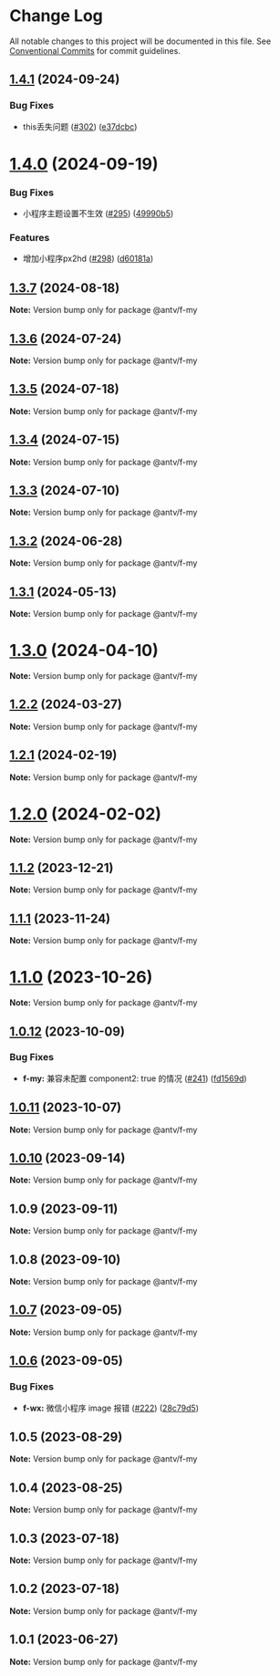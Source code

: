 # Change Log

All notable changes to this project will be documented in this file.
See [Conventional Commits](https://conventionalcommits.org) for commit guidelines.

## [1.4.1](https://github.com/antvis/f2/compare/v1.4.0...v1.4.1) (2024-09-24)


### Bug Fixes

* this丢失问题 ([#302](https://github.com/antvis/f2/issues/302)) ([e37dcbc](https://github.com/antvis/f2/commit/e37dcbc0e973f66ea55606625cdc96c0c62311dd))





# [1.4.0](https://github.com/antvis/f2/compare/v1.3.7...v1.4.0) (2024-09-19)


### Bug Fixes

* 小程序主题设置不生效 ([#295](https://github.com/antvis/f2/issues/295)) ([49990b5](https://github.com/antvis/f2/commit/49990b575053311abf8421431edcd54c86342bc8))


### Features

* 增加小程序px2hd ([#298](https://github.com/antvis/f2/issues/298)) ([d60181a](https://github.com/antvis/f2/commit/d60181a38230839de24f6749d0b318f0ed9fce48))





## [1.3.7](https://github.com/antvis/f2/compare/v1.3.6...v1.3.7) (2024-08-18)

**Note:** Version bump only for package @antv/f-my





## [1.3.6](https://github.com/antvis/f2/compare/v1.3.5...v1.3.6) (2024-07-24)

**Note:** Version bump only for package @antv/f-my





## [1.3.5](https://github.com/antvis/f2/compare/v1.3.4...v1.3.5) (2024-07-18)

**Note:** Version bump only for package @antv/f-my





## [1.3.4](https://github.com/antvis/f2/compare/v1.3.3...v1.3.4) (2024-07-15)

**Note:** Version bump only for package @antv/f-my





## [1.3.3](https://github.com/antvis/f2/compare/v1.3.2...v1.3.3) (2024-07-10)

**Note:** Version bump only for package @antv/f-my





## [1.3.2](https://github.com/antvis/f2/compare/v1.3.1...v1.3.2) (2024-06-28)

**Note:** Version bump only for package @antv/f-my





## [1.3.1](https://github.com/antvis/f2/compare/v1.3.0...v1.3.1) (2024-05-13)

**Note:** Version bump only for package @antv/f-my





# [1.3.0](https://github.com/antvis/f2/compare/v1.2.2...v1.3.0) (2024-04-10)

**Note:** Version bump only for package @antv/f-my





## [1.2.2](https://github.com/antvis/f2/compare/v1.2.1...v1.2.2) (2024-03-27)

**Note:** Version bump only for package @antv/f-my





## [1.2.1](https://github.com/antvis/f2/compare/v1.2.0...v1.2.1) (2024-02-19)

**Note:** Version bump only for package @antv/f-my





# [1.2.0](https://github.com/antvis/f2/compare/v1.1.2...v1.2.0) (2024-02-02)

**Note:** Version bump only for package @antv/f-my





## [1.1.2](https://github.com/antvis/f2/compare/v1.1.1...v1.1.2) (2023-12-21)

**Note:** Version bump only for package @antv/f-my





## [1.1.1](https://github.com/antvis/f2/compare/v1.1.0...v1.1.1) (2023-11-24)

**Note:** Version bump only for package @antv/f-my





# [1.1.0](https://github.com/antvis/f2/compare/v1.0.12...v1.1.0) (2023-10-26)

**Note:** Version bump only for package @antv/f-my





## [1.0.12](https://github.com/antvis/f2/compare/v1.0.11...v1.0.12) (2023-10-09)


### Bug Fixes

* **f-my:** 兼容未配置 component2: true 的情况 ([#241](https://github.com/antvis/f2/issues/241)) ([fd1569d](https://github.com/antvis/f2/commit/fd1569dc3319ab04181f6e9adae0bbaf7dc38a2e))





## [1.0.11](https://github.com/antvis/f2/compare/v1.0.10...v1.0.11) (2023-10-07)

**Note:** Version bump only for package @antv/f-my





## [1.0.10](https://github.com/antvis/f2/compare/v1.0.9...v1.0.10) (2023-09-14)

**Note:** Version bump only for package @antv/f-my





## 1.0.9 (2023-09-11)

**Note:** Version bump only for package @antv/f-my





## 1.0.8 (2023-09-10)

**Note:** Version bump only for package @antv/f-my





## [1.0.7](https://github.com/antvis/f2/compare/v1.0.6...v1.0.7) (2023-09-05)

**Note:** Version bump only for package @antv/f-my





## [1.0.6](https://github.com/antvis/f2/compare/v1.0.5...v1.0.6) (2023-09-05)


### Bug Fixes

* **f-wx:** 微信小程序 image 报错 ([#222](https://github.com/antvis/f2/issues/222)) ([28c79d5](https://github.com/antvis/f2/commit/28c79d50f929f82c185f2b220971c37b72155a5d))





## 1.0.5 (2023-08-29)

**Note:** Version bump only for package @antv/f-my





## 1.0.4 (2023-08-25)

**Note:** Version bump only for package @antv/f-my





## 1.0.3 (2023-07-18)

**Note:** Version bump only for package @antv/f-my





## 1.0.2 (2023-07-18)

**Note:** Version bump only for package @antv/f-my





## 1.0.1 (2023-06-27)

**Note:** Version bump only for package @antv/f-my
